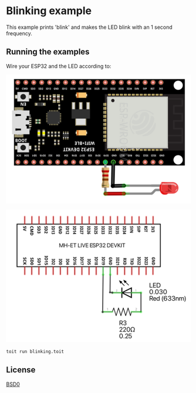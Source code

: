 # Blinking example

This example prints 'blink' and makes the LED blink with an 1 second frequency.

## Running the examples

Wire your ESP32 and the LED according to:

![Alt text](./blinking_breadboard.png "Blinking example - breadboard overview")

![Alt text](./blinking_schematic.png "Blinking example - schematic circuit")

```bash
toit run blinking.toit
```

## License

[BSD0](https://choosealicense.com/licenses/0bsd/)
